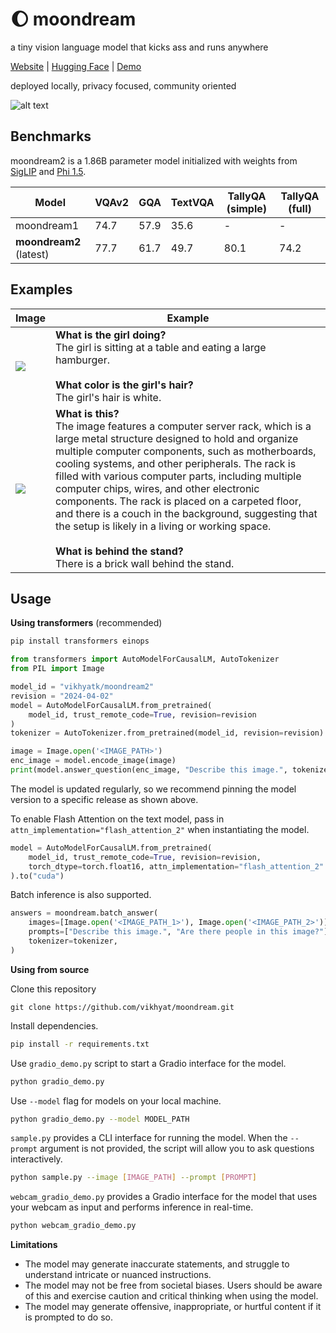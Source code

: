 # 🌔 moondream

a tiny vision language model that kicks ass and runs anywhere

[Website](https://moondream.ai/) | [Hugging Face](https://huggingface.co/vikhyatk/moondream2) | [Demo](https://huggingface.co/spaces/vikhyatk/moondream2)

deployed locally, privacy focused, community oriented

![alt text](https://github.com/KPCOFGS/moondream_fork/blob/main/assets/sample_screenshot.png?raw=true)

## Benchmarks

moondream2 is a 1.86B parameter model initialized with weights from [SigLIP](https://huggingface.co/timm/ViT-SO400M-14-SigLIP-384) and [Phi 1.5](https://huggingface.co/microsoft/phi-1_5).

| Model | VQAv2 | GQA | TextVQA | TallyQA (simple) | TallyQA (full) |
| --- | --- | --- | --- | --- | --- |
| moondream1 | 74.7 | 57.9 | 35.6 | - | - |
| **moondream2** (latest) | 77.7 | 61.7 | 49.7 | 80.1 | 74.2 |

## Examples

| Image | Example |
| --- | --- |
| ![](assets/demo-1.jpg) | **What is the girl doing?**<br>The girl is sitting at a table and eating a large hamburger.<br><br>**What color is the girl's hair?**<br>The girl's hair is white. |
| ![](assets/demo-2.jpg) | **What is this?**<br>The image features a computer server rack, which is a large metal structure designed to hold and organize multiple computer components, such as motherboards, cooling systems, and other peripherals. The rack is filled with various computer parts, including multiple computer chips, wires, and other electronic components. The rack is placed on a carpeted floor, and there is a couch in the background, suggesting that the setup is likely in a living or working space.<br><br>**What is behind the stand?**<br>There is a brick wall behind the stand. |

## Usage

**Using transformers** (recommended)

```bash
pip install transformers einops
```

```python
from transformers import AutoModelForCausalLM, AutoTokenizer
from PIL import Image

model_id = "vikhyatk/moondream2"
revision = "2024-04-02"
model = AutoModelForCausalLM.from_pretrained(
    model_id, trust_remote_code=True, revision=revision
)
tokenizer = AutoTokenizer.from_pretrained(model_id, revision=revision)

image = Image.open('<IMAGE_PATH>')
enc_image = model.encode_image(image)
print(model.answer_question(enc_image, "Describe this image.", tokenizer))
```

The model is updated regularly, so we recommend pinning the model version to a
specific release as shown above.

To enable Flash Attention on the text model, pass in `attn_implementation="flash_attention_2"`
when instantiating the model.

```python
model = AutoModelForCausalLM.from_pretrained(
    model_id, trust_remote_code=True, revision=revision,
    torch_dtype=torch.float16, attn_implementation="flash_attention_2"
).to("cuda")
```

Batch inference is also supported.

```python
answers = moondream.batch_answer(
    images=[Image.open('<IMAGE_PATH_1>'), Image.open('<IMAGE_PATH_2>')],
    prompts=["Describe this image.", "Are there people in this image?"],
    tokenizer=tokenizer,
)
```

**Using from source**

Clone this repository

`git clone https://github.com/vikhyat/moondream.git`

Install dependencies.
```bash
pip install -r requirements.txt
```

Use `gradio_demo.py` script to start a Gradio interface for the model.

```bash
python gradio_demo.py
```

Use `--model` flag for models on your local machine.

```bash
python gradio_demo.py --model MODEL_PATH
```

`sample.py` provides a CLI interface for running the model. When the `--prompt` argument is not provided, the script will allow you to ask questions interactively.

```bash
python sample.py --image [IMAGE_PATH] --prompt [PROMPT]
```

`webcam_gradio_demo.py` provides a Gradio interface for the model that uses your webcam as input and performs inference in real-time.

```bash
python webcam_gradio_demo.py
```

**Limitations**

* The model may generate inaccurate statements, and struggle to understand intricate or nuanced instructions.
* The model may not be free from societal biases. Users should be aware of this and exercise caution and critical thinking when using the model.
* The model may generate offensive, inappropriate, or hurtful content if it is prompted to do so.

